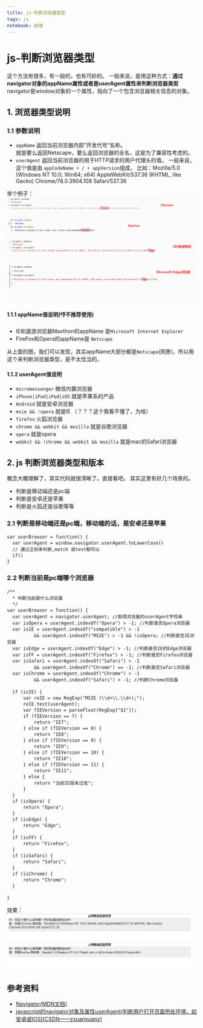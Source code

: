 ```yaml
---
title: js-判断浏览器类型
tags: js
notebook: 前端
---
```

# js-判断浏览器类型
这个方法有很多，有一般的，也有巧妙的。
一般来说，是用这种方式：**通过navigator对象的appName属性或者是userAgent属性来判断浏览器类型**
navigator是window对象的一个属性，指向了一个包含浏览器相关信息的对象。

## 1. 浏览器类型说明
### 1.1 参数说明
- `appName` 返回当前浏览器内部“开发代号”名称。  
  就是要么返回Netscape，要么返回浏览器的全名，这是为了兼容性考虑的。
- `userAgent` 返回当前浏览器的用于HTTP请求的用户代理头的值。
  一般来说，这个值是由 `appCodeName + / + appVersion`组成，
  比如：Mozilla/5.0 (Windows NT 10.0; Win64; x64) AppleWebKit/537.36 (KHTML, like Gecko) Chrome/78.0.3904.108 Safari/537.36

举个例子： 
![](https://raw.githubusercontent.com/heihuahe/myGallery/master/noteImage/20191128112743.png)

#### 1.1.1 appName值说明(:-1:不推荐使用)
- IE和遨游浏览器Maxthon的appName 是`Microsoft Internet Explorer`
- FireFox和Opera的appName是 `Netscape`

从上面的图，我们可以发现，其实appName大部分都是`Netscape`(网景)，所以用这个来判断浏览器类型，是不太恰当的。

#### 1.1.2 userAgent值说明
- `micromessenger` 微信内置浏览器
- `iPhone|iPad|iPod|iOS` 就是苹果系的产品
- `Android` 就是安卓浏览器
- `msie && !opera` 就是IE  （？？？这个我看不懂了，为啥）
- `firefox` 火狐浏览器
- `chrome && webkit && mozilla` 就是谷歌浏览器
- `opera` 就是opera
- `webkit && !chrome && webkit && mozilla` 就是mac的Safari浏览器
## 2. js 判断浏览器类型和版本
概念大概理解了，其实代码就很清晰了。直接看吧。
其实这里有好几个场景的。
- 判断是移动端还是pc端
- 判断是安卓还是苹果
- 判断是火狐还是谷歌等等

### 2.1 判断是移动端还是pc端，移动端的话，是安卓还是苹果
```
var userBrowser = function() {
  var userAgent = window.navigator.userAgent.toLowerCase()
  // 通过正则来判断,match 或test都可以
  if()
}
```
### 2.2 判断当前是pc端哪个浏览器
```
/**
  * 判断当前是什么浏览器
  */
var userBrowser = function() {
  var userAgent = navigator.userAgent; //取得浏览器的userAgent字符串
  var isOpera = userAgent.indexOf("Opera") > -1; //判断是否Opera浏览器
  var isIE = userAgent.indexOf("compatible") > -1
          && userAgent.indexOf("MSIE") > -1 && !isOpera; //判断是否IE浏览器
  var isEdge = userAgent.indexOf("Edge") > -1; //判断是否IE的Edge浏览器
  var isFF = userAgent.indexOf("Firefox") > -1; //判断是否Firefox浏览器
  var isSafari = userAgent.indexOf("Safari") > -1
          && userAgent.indexOf("Chrome") == -1; //判断是否Safari浏览器
  var isChrome = userAgent.indexOf("Chrome") > -1
          && userAgent.indexOf("Safari") > -1; //判断Chrome浏览器

  if (isIE) {
      var reIE = new RegExp("MSIE (\\d+\\.\\d+);");
      reIE.test(userAgent);
      var fIEVersion = parseFloat(RegExp["$1"]);
      if (fIEVersion == 7) {
          return "IE7";
      } else if (fIEVersion == 8) {
          return "IE8";
      } else if (fIEVersion == 9) {
          return "IE9";
      } else if (fIEVersion == 10) {
          return "IE10";
      } else if (fIEVersion == 11) {
          return "IE11";
      } else {
          return "当前IE版本过低";
      }
  }
  if (isOpera) {
      return "Opera";
  }
  if (isEdge) {
      return "Edge";
  }
  if (isFF) {
      return "FireFox";
  }
  if (isSafari) {
      return "Safari";
  }
  if (isChrome) {
      return "Chrome";
  }
  
}
```
效果：
![](https://raw.githubusercontent.com/heihuahe/myGallery/master/noteImage/20191128175203.png)

## 参考资料
- [Navigator(MDN文档)](https://developer.mozilla.org/zh-CN/docs/Web/API/Navigator)
- [javascript的navigator对象及属性userAgent(判断用户打开页面所处环境，如安卓或IOS)(CSDN——zxuanxuanz)](https://blog.csdn.net/qq_40542728/article/details/92652132)




